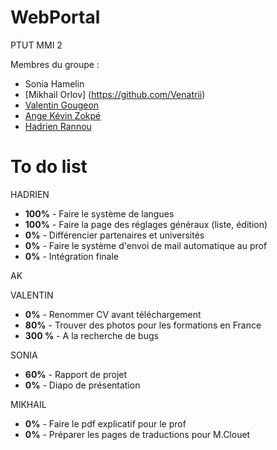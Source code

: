 # WebPortal
PTUT MMI 2

Membres du groupe :
- Sonia Hamelin
- [Mikhail Orlov] (https://github.com/Venatrii)
- [Valentin Gougeon](https://github.com/ValGou)
- [Ange Kévin Zokpé](https://github.com/Ange-Kevin)
- [Hadrien Rannou](https://github.com/HadrienX)

# To do list
HADRIEN
- <b>100%</b> - Faire le système de langues
- <b>100%</b> - Faire la page des réglages généraux (liste, édition)
- <b>0%</b> - Différencier partenaires et universités
- <b>0%</b> - Faire le système d'envoi de mail automatique au prof
- <b>0%</b> - Intégration finale

AK


VALENTIN
- <b>0%</b> - Renommer CV avant téléchargement
- <b>80%</b> - Trouver des photos pour les formations en France
- <b>300 %</b> - A la recherche de bugs


SONIA
- <b>60%</b> - Rapport de projet
- <b>0%</b> - Diapo de présentation

MIKHAIL
- <b>0%</b> - Faire le pdf explicatif pour le prof
- <b>0%</b> - Préparer les pages de traductions pour M.Clouet
